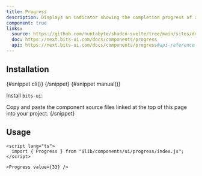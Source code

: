 ```yaml
---
title: Progress
description: Displays an indicator showing the completion progress of a task, typically displayed as a progress bar.
component: true
links:
  source: https://github.com/huntabyte/shadcn-svelte/tree/main/sites/docs/src/lib/registry/ui/progress
  doc: https://next.bits-ui.com/docs/components/progress
  api: https://next.bits-ui.com/docs/components/progress#api-reference
---
```


<script>
  import { ComponentPreview, PMAddComp, PMInstall, Step, Steps, InstallTabs } from '$lib/components/docs';
</script>

<ComponentPreview name="progress-demo">

<div></div>

</ComponentPreview>

## Installation

<InstallTabs>
{#snippet cli()}
<PMAddComp name="progress" />
{/snippet}
{#snippet manual()}
<Steps>
<Step>

Install `bits-ui`:

</Step>
<PMInstall command="bits-ui -D" />
<Step>Copy and paste the component source files linked at the top of this page into your project.</Step>
</Steps>
{/snippet}
</InstallTabs>

## Usage

```svelte
<script lang="ts">
  import { Progress } from "$lib/components/ui/progress/index.js";
</script>

<Progress value={33} />
```
